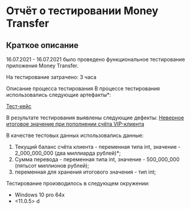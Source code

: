 # Отчёт о тестировании Money Transfer

## Краткое описание

16.07.2021 - 16.07.2021 было проведено функциональное тестирование приложения Money Transfer.

На тестирование затрачено: 3 часа

Описание процесса тестирования
В процессе тестирования использовались следующие артефакты*:

[Тест-кейс](https://docs.google.com/spreadsheets/d/1CC4AyR1p8yBP6JZQ34phkennrsbOu05h_AmyGpmQTmY/edit#gid=0)

В результате тестирования выявлены следующие дефекты:
[Неверное итоговое значение при пополнении счёта VIP-клиента](https://github.com/AlexeyPotapenko/HW-2-Money-Transfer/issues/1#issue-946401419)

В качестве тестовых данных использовались данные:

1. Текущий баланс счёта клиента - переменная типа int, значение - 2_000_000_000 (два миллиарда рублей)*;
2. Сумма перевода - переменная типа int, значение - 500_000_000 (пятьсот миллионов рублей);
3. переменная для хранения итогового значения - тип int;

Тестирование производилось в следующем окружении:
* Windows 10 pro 64x
* <11.0.5>
d
